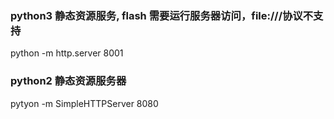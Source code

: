 ### python3 静态资源服务, flash 需要运行服务器访问，file:///协议不支持 

python -m http.server 8001


### python2 静态资源服务器

pytyon -m SimpleHTTPServer 8080